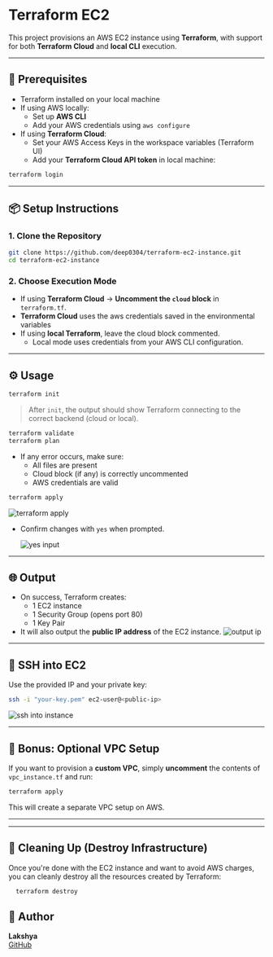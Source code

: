 # Terraform EC2 

This project provisions an AWS EC2 instance using **Terraform**, with support for both **Terraform Cloud** and **local CLI** execution.

---

## 🧰 Prerequisites

- Terraform installed on your local machine
- If using AWS locally:
  - Set up **AWS CLI**
  - Add your AWS credentials using `aws configure`
- If using **Terraform Cloud**:
  - Set your AWS Access Keys in the workspace variables (Terraform UI)
  - Add your **Terraform Cloud API token** in local machine:

```bash
terraform login
```

---

## 📦 Setup Instructions

### 1. Clone the Repository
```bash
git clone https://github.com/deep0304/terraform-ec2-instance.git
cd terraform-ec2-instance
```

### 2. Choose Execution Mode

- If using **Terraform Cloud** → **Uncomment the `cloud` block** in `terraform.tf`.
- **Terraform Cloud** uses the aws credentials saved in the environmental variables
- If using **local Terraform**, leave the cloud block commented.
  - Local mode uses credentials from your AWS CLI configuration.

---

## ⚙️ Usage

```bash
terraform init
```

> After `init`, the output should show Terraform connecting to the correct backend (cloud or local).


```bash
terraform validate
terraform plan
```

- If any error occurs, make sure:
  - All files are present
  - Cloud block (if any) is correctly uncommented
  - AWS credentials are valid

```bash
terraform apply
```
![terraform apply](https://github.com/user-attachments/assets/7eb35c6b-50f2-47e2-9d61-389cfe0e7346)

- Confirm changes with `yes` when prompted.

  ![yes input ](https://github.com/user-attachments/assets/72e97644-f8be-4598-bcba-9a3a30346127)


---

## 🌐 Output

- On success, Terraform creates:
  - 1 EC2 instance
  - 1 Security Group (opens port 80)
  - 1 Key Pair
- It will also output the **public IP address** of the EC2 instance.
![output ip](https://github.com/user-attachments/assets/c92370b1-5636-43b6-93cb-af9029297287)

---

## 🔐 SSH into EC2

Use the provided IP and your private key:

```bash
ssh -i "your-key.pem" ec2-user@<public-ip>
```

![ssh into instance ](https://github.com/user-attachments/assets/f48cd0d4-f53a-4411-a18d-1b59f39d524d)

---

## 🧪 Bonus: Optional VPC Setup

If you want to provision a **custom VPC**, simply **uncomment** the contents of `vpc_instance.tf` and run:

```bash
terraform apply
```

This will create a separate VPC setup on AWS.

---
---

## 🧹 Cleaning Up (Destroy Infrastructure)

Once you're done with the EC2 instance and want to avoid AWS charges, you can cleanly destroy all the resources created by Terraform:

```bash
  terraform destroy
```

## 🧠 Author

**Lakshya**  
[GitHub](https://github.com/deep0304) 
